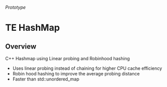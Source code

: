 *Prototype*

# TE HashMap

## Overview

C++ Hashmap using Linear probing and Robinhood hashing

* Uses linear probing instead of chaining for higher CPU cache efficiency
* Robin hood hashing to improve the average probing distance
* Faster than std::unordered_map
